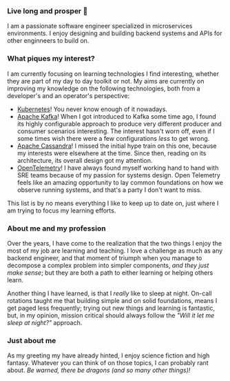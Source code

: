 ### Live long and prosper 🖖

I am a passionate software engineer specialized in microservices environments. I enjoy designing and building backend systems and APIs for other enginneers to build on.

### What piques my interest?

I am currently focusing on learning technologies I find interesting, whether they are part of my day to day toolkit or not. My aims are currently on improving my knowledge on the following technologies, both from a developer's and an operator's perspective:

* [Kubernetes](https://github.com/kubernetes/kubernetes)! You never know enough of it nowadays.
* [Apache Kafka](https://github.com/apache/kafka)! When I got introduced to Kafka some time ago, I found its highly configurable approach to produce very different producer and consumer scenarios interesting. The interest hasn't worn off, even if I some times wish there were a few configurations _less_ to get wrong.
* [Apache Cassandra](https://github.com/apache/cassandra)! I missed the initial hype train on this one, because my interests were elsewhere at the time. Since then, reading on its architecture, its overall design got my attention.
* [OpenTelemetry](https://opentelemetry.io/)! I have always found myself working hand to hand with SRE teams because of my passion for systems design. Open Telemetry feels like an amazing opportunity to lay common foundations on how we observe running systems, and that's a party I don't want to miss.

This list is by no means everything I like to keep up to date on, just where I am trying to focus my learning efforts.

### About me and my profession

Over the years, I have come to the realization that the two things I enjoy the most of my job are learning and teaching. I love a challenge as much as any backend engineer, and that moment of triumph when you manage to decompose a complex problem into simpler components, _and they just make sense_; but they are both a path to either learning or helping others learn.

Another thing I have learned, is that I _really_ like to sleep at night. On-call rotations taught me that building simple and on solid foundations, means I get paged less frequently; trying out new things and learning is fantastic, but, in my opinion, mission critical should always follow the _"Will it let me sleep at night?"_ approach.

### Just about me

As my greeting my have already hinted, I enjoy science fiction and high fantasy. Whatever you can think of on those topics, I can probably rant about. _Be warned, there be dragons (and so many other things)!_

